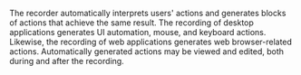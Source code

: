 The recorder automatically interprets users' actions and generates blocks of actions that achieve the same result. The recording of desktop applications generates UI automation, mouse, and keyboard actions. Likewise, the recording of web applications generates web browser-related actions. Automatically generated actions may be viewed and edited, both during and after the recording.
